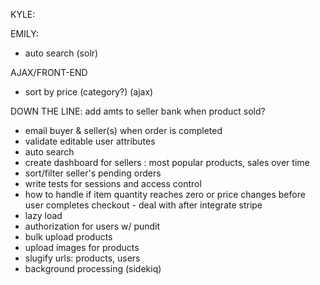 KYLE:

EMILY:
- auto search (solr)



AJAX/FRONT-END
- sort by price (category?) (ajax)

DOWN THE LINE:
add amts to seller bank when product sold?
- email buyer & seller(s) when order is completed
- validate editable user attributes
- auto search
- create dashboard for sellers : most popular products, sales over time
- sort/filter seller's pending orders
- write tests for sessions and access control
- how to handle if item quantity reaches zero or price changes before user completes checkout - deal with after integrate stripe
- lazy load
- authorization for users w/ pundit
- bulk upload products
- upload images for products
- slugify urls: products, users
- background processing (sidekiq)